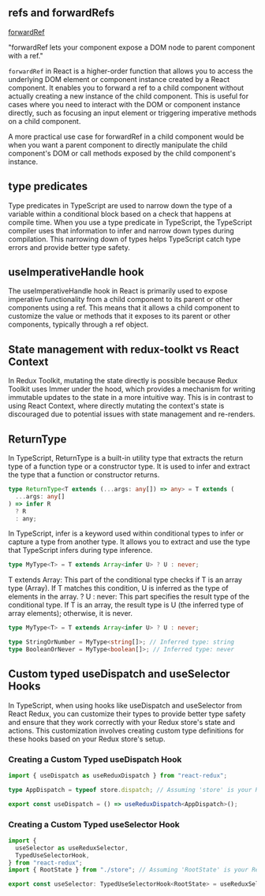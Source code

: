 ## refs and forwardRefs

[forwardRef](https://react.dev/reference/react/forwardRef)

"forwardRef lets your component expose a DOM node to parent component with a ref."

`forwardRef` in React is a higher-order function that allows you to access the underlying DOM element or component instance created by a React component. It enables you to forward a ref to a child component without actually creating a new instance of the child component. This is useful for cases where you need to interact with the DOM or component instance directly, such as focusing an input element or triggering imperative methods on a child component.

A more practical use case for forwardRef in a child component would be when you want a parent component to directly manipulate the child component's DOM or call methods exposed by the child component's instance.

## type predicates

Type predicates in TypeScript are used to narrow down the type of a variable within a conditional block based on a check that happens at compile time. When you use a type predicate in TypeScript, the TypeScript compiler uses that information to infer and narrow down types during compilation. This narrowing down of types helps TypeScript catch type errors and provide better type safety.

## useImperativeHandle hook

The useImperativeHandle hook in React is primarily used to expose imperative functionality from a child component to its parent or other components using a ref. This means that it allows a child component to customize the value or methods that it exposes to its parent or other components, typically through a ref object.

## State management with redux-toolkt vs React Context

In Redux Toolkit, mutating the state directly is possible because Redux Toolkit uses Immer under the hood, which provides a mechanism for writing immutable updates to the state in a more intuitive way. This is in contrast to using React Context, where directly mutating the context's state is discouraged due to potential issues with state management and re-renders.

## ReturnType

In TypeScript, ReturnType is a built-in utility type that extracts the return type of a function type or a constructor type. It is used to infer and extract the type that a function or constructor returns.

```typescript
type ReturnType<T extends (...args: any[]) => any> = T extends (
  ...args: any[]
) => infer R
  ? R
  : any;
```

In TypeScript, infer is a keyword used within conditional types to infer or capture a type from another type. It allows you to extract and use the type that TypeScript infers during type inference.

```typescript
type MyType<T> = T extends Array<infer U> ? U : never;
```

T extends Array<infer U>: This part of the conditional type checks if T is an array type (Array<T>). If T matches this condition, U is inferred as the type of elements in the array.
? U : never: This part specifies the result type of the conditional type. If T is an array, the result type is U (the inferred type of array elements); otherwise, it is never.

```typescript
type MyType<T> = T extends Array<infer U> ? U : never;

type StringOrNumber = MyType<string[]>; // Inferred type: string
type BooleanOrNever = MyType<boolean[]>; // Inferred type: never
```

## Custom typed useDispatch and useSelector Hooks

In TypeScript, when using hooks like useDispatch and useSelector from React Redux, you can customize their types to provide better type safety and ensure that they work correctly with your Redux store's state and actions. This customization involves creating custom type definitions for these hooks based on your Redux store's setup.

### Creating a Custom Typed useDispatch Hook

```typescript
import { useDispatch as useReduxDispatch } from "react-redux";

type AppDispatch = typeof store.dispatch; // Assuming 'store' is your Redux store

export const useDispatch = () => useReduxDispatch<AppDispatch>();
```

### Creating a Custom Typed useSelector Hook

```typescript
import {
  useSelector as useReduxSelector,
  TypedUseSelectorHook,
} from "react-redux";
import { RootState } from "./store"; // Assuming 'RootState' is your Redux store's root state type

export const useSelector: TypedUseSelectorHook<RootState> = useReduxSelector;
```
